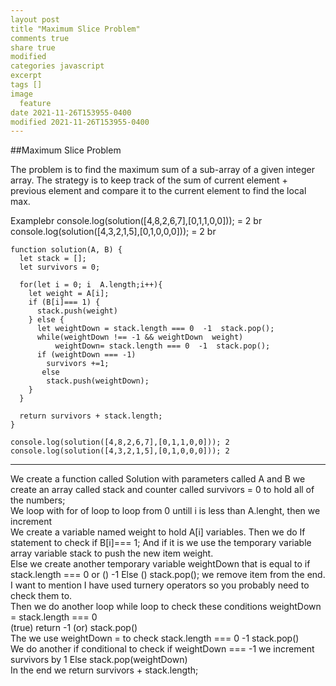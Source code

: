 ```yaml
---
layout post
title "Maximum Slice Problem"
comments true
share true
modified
categories javascript
excerpt
tags []
image
  feature
date 2021-11-26T153955-0400
modified 2021-11-26T153955-0400
---
```


##Maximum Slice Problem

The problem is to find the maximum sum of a sub-array of a given integer array. The strategy is to keep track of the sum of current element + previous element and compare it to the current element to find the local max.


Examplebr
console.log(solution([4,8,2,6,7],[0,1,1,0,0])); = 2 br
console.log(solution([4,3,2,1,5],[0,1,0,0,0])); = 2 br




~~~
function solution(A, B) {
  let stack = [];
  let survivors = 0;

  for(let i = 0; i  A.length;i++){
    let weight = A[i];
    if (B[i]=== 1) {
      stack.push(weight)
    } else {
      let weightDown = stack.length === 0  -1  stack.pop();
      while(weightDown !== -1 && weightDown  weight)
          weightDown= stack.length === 0  -1  stack.pop();
      if (weightDown === -1) 
        survivors +=1;
       else 
        stack.push(weightDown);      
    }
  }

  return survivors + stack.length;
}

console.log(solution([4,8,2,6,7],[0,1,1,0,0])); 2
console.log(solution([4,3,2,1,5],[0,1,0,0,0])); 2
~~~
___
We create a function called Solution with parameters called A and B we create an array called stack and counter called survivors = 0 to hold all of the numbers;
<br>
We loop with for of loop to loop from 0 untill i is less than A.lenght, then we increment
<br>
We create a variable named weight to hold A[i] variables. Then we do If statement to check if 
B[i]=== 1; And if it is we use the temporary variable array variable stack to push the new item weight.
<br>
Else we create another temporary variable weightDown that is equal to if  stack.length === 0 or () -1 Else () stack.pop(); we remove item from the end. 
<br>
I want to mention I have used turnery operators so you probably need to check them to.
<br>
Then we do another loop while loop to check these conditions weightDown = stack.length === 0  
(true) return -1  (or) stack.pop()
<br>
The we use weightDown = to check stack.length === 0  -1  stack.pop()
<br>
We do another if conditional to check if weightDown === -1 we increment survivors by 1
Else stack.pop(weightDown)
<br>
In the end we return survivors + stack.length;


